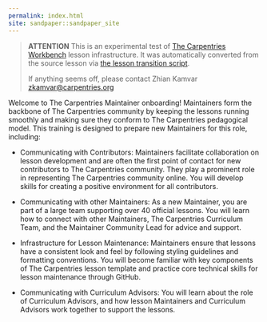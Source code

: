 ```yaml
---
permalink: index.html
site: sandpaper::sandpaper_site
---
```


> **ATTENTION** This is an experimental test of [The Carpentries Workbench](https://carpentries.github.io/workbench) lesson infrastructure.
> It was automatically converted from the source lesson via [the lesson transition script](https://github.com/carpentries/lesson-transition/).
> 
> If anything seems off, please contact Zhian Kamvar [zkamvar@carpentries.org](mailto:zkamvar@carpentries.org)

Welcome to The Carpentries Maintainer onboarding! Maintainers form the
backbone of The Carpentries community by keeping the
lessons running smoothly and making sure they conform
to The Carpentries pedagogical model. This training is
designed to prepare new Maintainers for this role, including:

- Communicating with Contributors: Maintainers facilitate collaboration on lesson
  development and are often the first point of contact
  for new contributors to The Carpentries community. They play a
  prominent role in representing The Carpentries community online.
  You will develop skills for creating a positive environment for all contributors.

- Communicating with other Maintainers: As a new Maintainer,
  you are part of a large team supporting over 40 official lessons. You will learn how to
  connect with other Maintainers, The Carpentries Curriculum
  Team, and the Maintainer Community Lead for advice and support.

- Infrastructure for Lesson Maintenance: Maintainers ensure that lessons
  have a consistent look and feel by following styling guidelines and
  formatting conventions. You will become familiar with key components of The Carpentries
  lesson template and practice core technical skills for lesson maintenance through GitHub.

- Communicating with Curriculum Advisors: You will learn about the role of Curriculum Advisors, and how lesson Maintainers and Curriculum Advisors work together to support the lessons.



